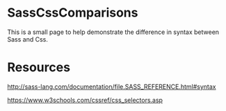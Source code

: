 # SassCssComparisons
This is a small page to help demonstrate the difference in syntax between Sass and Css.

# Resources
http://sass-lang.com/documentation/file.SASS_REFERENCE.html#syntax

https://www.w3schools.com/cssref/css_selectors.asp
